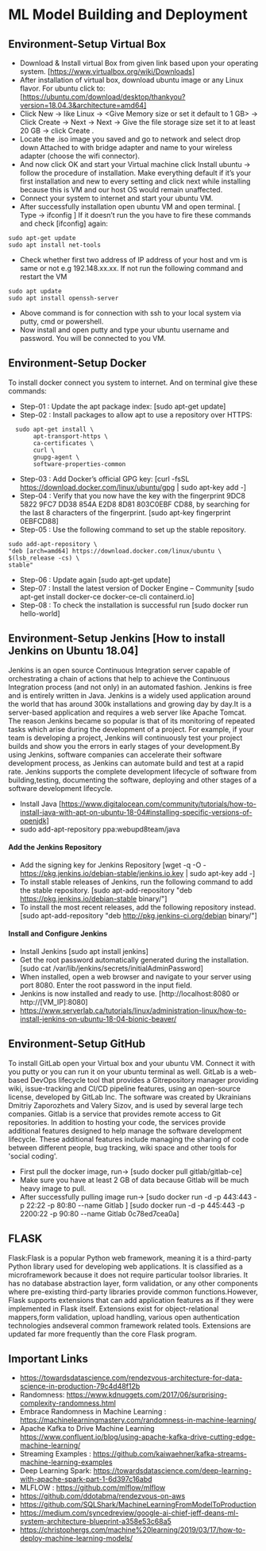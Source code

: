 # ML Model Building and Deployment

## Environment-Setup Virtual Box
* Download & Install virtual Box from given link based upon your operating system. [https://www.virtualbox.org/wiki/Downloads]
* After installation of virtual box, download ubuntu image or any Linux flavor. For ubuntu click to: [https://ubuntu.com/download/desktop/thankyou?version=18.04.3&architecture=amd64]
* Click New -> <Give Name to OS> like Linux -> <Give Memory size or set it default to 1 GB> -> Click Create -> Next -> Next -> Give the file storage size set it to at least 20 GB -> click Create .
* Locate the .iso image you saved and go to network and select drop down Attached to with bridge adapter and name to your wireless adapter (choose the wifi connector).
* And now click OK and start your Virtual machine click Install ubuntu -> follow the procedure of installation. Make everything default if it’s your first installation and new to every setting and click next while installing because this is VM and our host OS would remain unaffected.
* Connect your system to internet and start your ubuntu VM.
* After successfully installation open ubuntu VM and open terminal. [ Type -> ifconfig ] If it doesn’t run the you have to fire these commands and check [ifconfig] again:
```
sudo apt-get update
sudo apt install net-tools
```
* Check whether first two address of IP address of your host and vm is same or not e.g 192.148.xx.xx. If not run the following command and restart the VM
```
sudo apt update
sudo apt install openssh-server
```
* Above command is for connection with ssh to your local system via putty, cmd or powershell.
* Now install and open putty and type your ubuntu username and password. You will be connected to you VM. 

## Environment-Setup Docker
To install docker connect you system to internet. And on terminal give these commands:
* Step-01 : Update the apt package index: [sudo apt-get update]
* Step-02 : Install packages to allow apt to use a repository over HTTPS:
```
  sudo apt-get install \
       apt-transport-https \
       ca-certificates \
       curl \
       gnupg-agent \
       software-properties-common
```
* Step-03 : Add Docker’s official GPG key: [curl -fsSL https://download.docker.com/linux/ubuntu/gpg | sudo apt-key add -]
* Step-04 : Verify that you now have the key with the fingerprint 9DC8 5822 9FC7 DD38 854A E2D8 8D81 803C0EBF CD88, by searching for the last 8 characters of the fingerprint.
  [sudo apt-key fingerprint 0EBFCD88]
* Step-05 : Use the following command to set up the stable repository.
```
sudo add-apt-repository \
"deb [arch=amd64] https://download.docker.com/linux/ubuntu \
$(lsb_release -cs) \
stable"

```
* Step-06 : Update again [sudo apt-get update]
* Step-07 : Install the latest version of Docker Engine – Community [sudo apt-get install docker-ce docker-ce-cli containerd.io]
* Step-08 : To check the installation is successful run [sudo docker run hello-world]

## Environment-Setup Jenkins [How to install Jenkins on Ubuntu 18.04]
Jenkins is an open source Continuous Integration server capable of orchestrating a chain of actions that help to achieve the Continuous Integration process (and not only) in an automated fashion. Jenkins is free and is entirely written in Java. Jenkins is a widely used application around the world that has around 300k installations and growing
day by day.It is a server-based application and requires a web server like Apache Tomcat. The reason Jenkins became so popular is that of its monitoring of repeated tasks which arise during the development of a project. For example, if your team is developing a project, Jenkins will continuously test your project builds and show you the errors in early stages of your development.By using Jenkins, software companies can accelerate their software development process, as Jenkins can automate build and test at a rapid rate.
Jenkins supports the complete development lifecycle of software from building,testing, documenting the software, deploying and other stages of a software development lifecycle.
* Install Java [https://www.digitalocean.com/community/tutorials/how-to-install-java-with-apt-on-ubuntu-18-04#installing-specific-versions-of-openjdk]
* sudo add-apt-repository ppa:webupd8team/java
#### Add the Jenkins Repository
* Add the signing key for Jenkins Repository [wget -q -O - https://pkg.jenkins.io/debian-stable/jenkins.io.key | sudo apt-key add -]
* To install stable releases of Jenkins, run the following command to add the stable repository. [sudo apt-add-repository "deb https://pkg.jenkins.io/debian-stable binary/"]
* To install the most recent releases, add the following repository instead. [sudo apt-add-repository "deb http://pkg.jenkins-ci.org/debian binary/"]
#### Install and Configure Jenkins
* Install Jenkins [sudo apt install jenkins]
* Get the root password automatically generated during the installation. [sudo cat /var/lib/jenkins/secrets/initialAdminPassword]
* When installed, open a web browser and navigate to your server using port 8080. Enter the root password in the input field.
* Jenkins is now installed and ready to use. [http://localhost:8080 or http://[VM_IP]:8080]
* https://www.serverlab.ca/tutorials/linux/administration-linux/how-to-install-jenkins-on-ubuntu-18-04-bionic-beaver/

## Environment-Setup GitHub
To install GitLab open your Virtual box and your ubuntu VM. Connect it with you putty or you can run it on your ubuntu terminal as well.
GitLab is a web-based DevOps lifecycle tool that provides a Gitrepository manager providing wiki, issue-tracking and CI/CD pipeline features, using an open-source license, developed by GitLab Inc. The software was created by Ukrainians Dmitriy Zaporozhets and Valery Sizov, and is used by several large tech companies. Gitlab is a service that provides remote access to Git repositories. In addition to hosting your code, the services provide additional features designed to help manage the software development lifecycle. These additional features include managing the sharing of code between different people, bug tracking, wiki space and other tools for 'social coding'. 
* First pull the docker image, run-> [sudo docker pull gitlab/gitlab-ce] 
* Make sure you have at least 2 GB of data because Gitlab will be much heavy image to pull. 
* After successfully pulling image run-> [sudo docker run -d -p 443:443 -p 22:22 -p 80:80 --name Gitlab <Image name: tag or ImageID>]
  [sudo docker run -d -p 445:443 -p 2200:22 -p 90:80 --name Gitlab 0c78ed7cea0a]

## FLASK
Flask:Flask is a popular Python web framework, meaning it is a third-party Python library used for developing web applications. It is classified as a microframework because it does not require particular toolsor libraries. It has no database abstraction layer, form validation, or any other components where pre-existing third-party libraries provide common functions.However, Flask supports extensions that can add application features as if they were implemented in Flask itself. Extensions exist for object-relational mappers,form validation, upload handling, various open authentication technologies andseveral common framework related tools. Extensions are updated far more frequently than the core Flask program. 


## Important Links
* https://towardsdatascience.com/rendezvous-architecture-for-data-science-in-production-79c4d48f12b
* Randomness: https://www.kdnuggets.com/2017/06/surprising-complexity-randomness.html
* Embrace Randomness in Machine Learning : https://machinelearningmastery.com/randomness-in-machine-learning/
* Apache Kafka to Drive Machine Learning https://www.confluent.io/blog/using-apache-kafka-drive-cutting-edge-machine-learning/
* Streaming Examples : https://github.com/kaiwaehner/kafka-streams-machine-learning-examples
* Deep Learning Spark: https://towardsdatascience.com/deep-learning-with-apache-spark-part-1-6d397c16abd
* MLFLOW : https://github.com/mlflow/mlflow
* https://github.com/ddotabma/rendezvous-on-aws
* https://github.com/SQLShark/MachineLearningFromModelToProduction
* https://medium.com/syncedreview/google-ai-chief-jeff-deans-ml-system-architecture-blueprint-a358e53c68a5
* https://christophergs.com/machine%20learning/2019/03/17/how-to-deploy-machine-learning-models/
